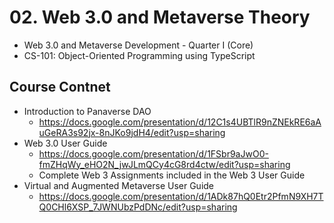 # 02. Web 3.0 and Metaverse Theory

- Web 3.0 and Metaverse Development - Quarter I (Core)
- CS-101: Object-Oriented Programming using TypeScript

## Course Contnet

- Introduction to Panaverse DAO
  - https://docs.google.com/presentation/d/12C1s4UBTlR9nZNEkRE6aAuGeRA3s92jx-8nJKo9jdH4/edit?usp=sharing
- Web 3.0 User Guide
  - https://docs.google.com/presentation/d/1FSbr9aJwO0-fmZHqWy_eHO2N_jwJLmQCy4cG8rd4ctw/edit?usp=sharing
  - Complete Web 3 Assignments included in the Web 3 User Guide
- Virtual and Augmented Metaverse User Guide
  - https://docs.google.com/presentation/d/1ADk87hQ0Etr2PfmN9XH7TQ0CHl6XSP_7JWNUbzPdDNc/edit?usp=sharing

